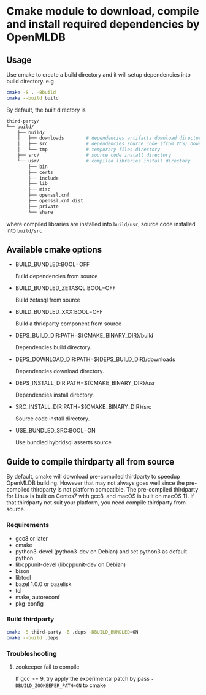 # Cmake module to download, compile and install required dependencies by OpenMLDB

## Usage
Use cmake to create a build directory and it will setup dependencies into build directory. e.g

```bash
cmake -S . -Bbuild
cmake --build build
```

By default, the built directory is
```bash
third-party/
└── build/
    ├── build/
    │   ├── downloads        # dependencies artifacts download directory
    │   ├── src              # dependencies source code (from VCS) download directory, or unpacked directory from downloaded artifacts
    │   └── tmp              # temporary files directory
    ├── src/                 # source code install directory
    └── usr/                 # compiled libraries install directory
        ├── bin
        ├── certs
        ├── include
        ├── lib
        ├── misc
        ├── openssl.cnf
        ├── openssl.cnf.dist
        ├── private
        └── share
```
where compiled libraries are installed into `build/usr`, source code installed into `build/src`

## Available cmake options

- BUILD_BUNDLED:BOOL=OFF

    Build dependencies from source

- BUILD_BUNDLED_ZETASQL:BOOL=OFF

    Build zetasql from source

- BUILD_BUNDLED_XXX:BOOL=OFF

    Build a thridparty component from source

- DEPS_BUILD_DIR:PATH=${CMAKE_BINARY_DIR}/build

    Dependencies build directory.

- DEPS_DOWNLOAD_DIR:PATH=${DEPS_BUILD_DIR}/downloads

    Dependencies download directory.

- DEPS_INSTALL_DIR:PATH=${CMAKE_BINARY_DIR}/usr

    Dependencies install directory.

- SRC_INSTALL_DIR:PATH=${CMAKE_BINARY_DIR}/src

    Source code install directory.

- USE_BUNDLED_SRC:BOOL=ON

    Use bundled hybridsql asserts source

## Guide to compile thirdparty all from source

By default, cmake will download pre-compiled thirdparty to speedup OpenMLDB building. However that may not always goes well since the pre-compiled thirdparty is not platform compatible.
The pre-compiled thirdparty for Linux is built on Centos7 with gcc8, and macOS is built on macOS 11. If that thirdparty not suit your platform, you need compile thirdparty from source.

### Requirements

- gcc8 or later
- cmake
- python3-devel (python3-dev on Debian) and set python3 as default python
- libcppunit-devel (libcppunit-dev on Debian)
- bison
- libtool
- bazel 1.0.0 or bazelisk
- tcl
- make, autoreconf
- pkg-config

### Build thirdparty

```bash
cmake -S third-party -B .deps -DBUILD_BUNDLED=ON
cmake --build .deps
```

### Troubleshooting

1. zookeeper fail to compile
   
   If gcc >= 9, try apply the experimental patch by pass `-DBUILD_ZOOKEEPER_PATH=ON` to cmake
